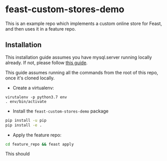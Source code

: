 # feast-custom-stores-demo

This is an example repo which implements a custom online store for Feast, and then uses it in a feature repo.

## Installation

This installation guide assumes you have mysql.server running locally already. 
If not, please follow [this guide](https://flaviocopes.com/mysql-how-to-install/).

This guide assumes running all the commands from the root of this repo, once it's cloned locally.

- Create a virtualenv: 
```
virutalenv -p python3.7 env
. env/bin/activate
```
- Install the `feast-custom-stores-demo` package
```bash
pip install -u pip
pip install -e .
```
- Apply the feature repo:
```bash
cd feature_repo && feast apply
```

This should 
